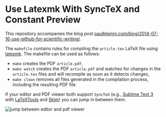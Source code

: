 # Use Latexmk With SyncTeX and Constant Preview

This repository accompanies the blog post [paulklemm.com/blog/2014-07-16-use-github-for-scientific-writing/](http://paulklemm.com/blog/2014-07-16-use-github-for-scientific-writing/).

The `makefile` contains rules for compiling the `article.tex` LaTeX file using [latexmk](https://www.ctan.org/pkg/latexmk/). The makefile can be used as follows:

- `make` creates the PDF `article.pdf`,
- `make watch` creates the PDF `article.pdf` and watches for changes in the `article.tex` files and will recompile as soon as it detects changes,
- `make clean` removes all files generated in the compilation process, including the resulting PDF file.

If your editor and PDF viewer both support `SyncTeX` (e.g., [Sublime Text 3](https://www.sublimetext.com/) with [LaTeXTools](https://github.com/SublimeText/LaTeXTools) and [Skim](http://skim-app.sourceforge.net/)) you can jump in between them.

![jump between editor and pdf viewer](http://paulklemm.com/blog/media/2016-03-06-watch-latex-documents-using-latexmk/synctex_sublime_skim.gif)

